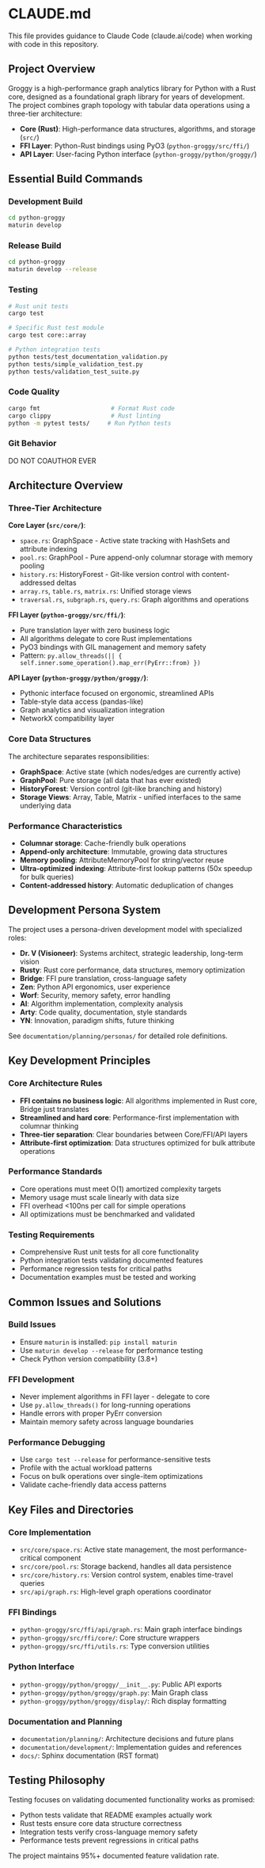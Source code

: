 # CLAUDE.md

This file provides guidance to Claude Code (claude.ai/code) when working with code in this repository.

## Project Overview

Groggy is a high-performance graph analytics library for Python with a Rust core, designed as a foundational graph library for years of development. The project combines graph topology with tabular data operations using a three-tier architecture:

- **Core (Rust)**: High-performance data structures, algorithms, and storage (`src/`)
- **FFI Layer**: Python-Rust bindings using PyO3 (`python-groggy/src/ffi/`)  
- **API Layer**: User-facing Python interface (`python-groggy/python/groggy/`)

## Essential Build Commands

### Development Build
```bash
cd python-groggy
maturin develop
```

### Release Build
```bash
cd python-groggy  
maturin develop --release
```

### Testing
```bash
# Rust unit tests
cargo test

# Specific Rust test module
cargo test core::array

# Python integration tests
python tests/test_documentation_validation.py
python tests/simple_validation_test.py
python tests/validation_test_suite.py
```

### Code Quality
```bash
cargo fmt                    # Format Rust code
cargo clippy                 # Rust linting
python -m pytest tests/     # Run Python tests
```

### Git Behavior

DO NOT COAUTHOR EVER

## Architecture Overview

### Three-Tier Architecture

**Core Layer (`src/core/`)**:
- `space.rs`: GraphSpace - Active state tracking with HashSets and attribute indexing
- `pool.rs`: GraphPool - Pure append-only columnar storage with memory pooling
- `history.rs`: HistoryForest - Git-like version control with content-addressed deltas
- `array.rs`, `table.rs`, `matrix.rs`: Unified storage views
- `traversal.rs`, `subgraph.rs`, `query.rs`: Graph algorithms and operations

**FFI Layer (`python-groggy/src/ffi/`)**:
- Pure translation layer with zero business logic
- All algorithms delegate to core Rust implementations
- PyO3 bindings with GIL management and memory safety
- Pattern: `py.allow_threads(|| { self.inner.some_operation().map_err(PyErr::from) })`

**API Layer (`python-groggy/python/groggy/`)**:
- Pythonic interface focused on ergonomic, streamlined APIs
- Table-style data access (pandas-like)
- Graph analytics and visualization integration
- NetworkX compatibility layer

### Core Data Structures

The architecture separates responsibilities:
- **GraphSpace**: Active state (which nodes/edges are currently active)
- **GraphPool**: Pure storage (all data that has ever existed) 
- **HistoryForest**: Version control (git-like branching and history)
- **Storage Views**: Array, Table, Matrix - unified interfaces to the same underlying data

### Performance Characteristics

- **Columnar storage**: Cache-friendly bulk operations
- **Append-only architecture**: Immutable, growing data structures
- **Memory pooling**: AttributeMemoryPool for string/vector reuse
- **Ultra-optimized indexing**: Attribute-first lookup patterns (50x speedup for bulk queries)
- **Content-addressed history**: Automatic deduplication of changes

## Development Persona System

The project uses a persona-driven development model with specialized roles:

- **Dr. V (Visioneer)**: Systems architect, strategic leadership, long-term vision
- **Rusty**: Rust core performance, data structures, memory optimization  
- **Bridge**: FFI pure translation, cross-language safety
- **Zen**: Python API ergonomics, user experience
- **Worf**: Security, memory safety, error handling
- **Al**: Algorithm implementation, complexity analysis
- **Arty**: Code quality, documentation, style standards
- **YN**: Innovation, paradigm shifts, future thinking

See `documentation/planning/personas/` for detailed role definitions.

## Key Development Principles

### Core Architecture Rules
- **FFI contains no business logic**: All algorithms implemented in Rust core, Bridge just translates
- **Streamlined and hard core**: Performance-first implementation with columnar thinking
- **Three-tier separation**: Clear boundaries between Core/FFI/API layers
- **Attribute-first optimization**: Data structures optimized for bulk attribute operations

### Performance Standards
- Core operations must meet O(1) amortized complexity targets
- Memory usage must scale linearly with data size
- FFI overhead <100ns per call for simple operations
- All optimizations must be benchmarked and validated

### Testing Requirements
- Comprehensive Rust unit tests for all core functionality
- Python integration tests validating documented features
- Performance regression tests for critical paths
- Documentation examples must be tested and working

## Common Issues and Solutions

### Build Issues
- Ensure `maturin` is installed: `pip install maturin`
- Use `maturin develop --release` for performance testing
- Check Python version compatibility (3.8+)

### FFI Development
- Never implement algorithms in FFI layer - delegate to core
- Use `py.allow_threads()` for long-running operations
- Handle errors with proper PyErr conversion
- Maintain memory safety across language boundaries

### Performance Debugging
- Use `cargo test --release` for performance-sensitive tests
- Profile with the actual workload patterns
- Focus on bulk operations over single-item optimizations
- Validate cache-friendly data access patterns

## Key Files and Directories

### Core Implementation
- `src/core/space.rs`: Active state management, the most performance-critical component
- `src/core/pool.rs`: Storage backend, handles all data persistence
- `src/core/history.rs`: Version control system, enables time-travel queries
- `src/api/graph.rs`: High-level graph operations coordinator

### FFI Bindings
- `python-groggy/src/ffi/api/graph.rs`: Main graph interface bindings
- `python-groggy/src/ffi/core/`: Core structure wrappers
- `python-groggy/src/ffi/utils.rs`: Type conversion utilities

### Python Interface
- `python-groggy/python/groggy/__init__.py`: Public API exports
- `python-groggy/python/groggy/graph.py`: Main Graph class
- `python-groggy/python/groggy/display/`: Rich display formatting

### Documentation and Planning
- `documentation/planning/`: Architecture decisions and future plans
- `documentation/development/`: Implementation guides and references
- `docs/`: Sphinx documentation (RST format)

## Testing Philosophy

Testing focuses on validating documented functionality works as promised:
- Python tests validate that README examples actually work
- Rust tests ensure core data structure correctness
- Integration tests verify cross-language memory safety
- Performance tests prevent regressions in critical paths

The project maintains 95%+ documented feature validation rate.